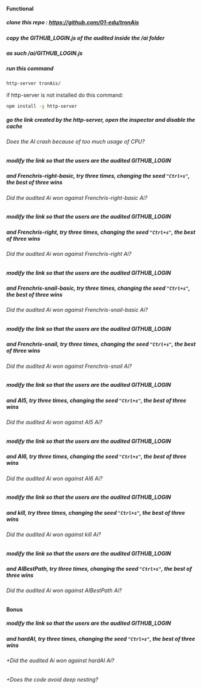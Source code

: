 #### Functional

##### clone this repo : https://github.com/01-edu/tronAis

##### copy the **GITHUB_LOGIN**.js of the audited inside the /ai folder

##### as such /ai/**GITHUB_LOGIN**.js

##### run this command

```sh
http-server tronAis/
```

if http-server is not installed do this command:

```sh
npm install -g http-server
```

##### go the link created by the http-server, open the inspector and **disable the cache**

###### Does the AI crash because of too much usage of CPU?

##### modify the link so that the users are the audited **GITHUB_LOGIN**

##### and **Frenchris-right-basic**, try three times, changing the seed `"Ctrl+s"`, the best of three wins

###### Did the audited Ai won against Frenchris-right-basic Ai?

##### modify the link so that the users are the audited **GITHUB_LOGIN**

##### and **Frenchris-right**, try three times, changing the seed `"Ctrl+s"`, the best of three wins

###### Did the audited Ai won against Frenchris-right Ai?

##### modify the link so that the users are the audited **GITHUB_LOGIN**

##### and **Frenchris-snail-basic**, try three times, changing the seed `"Ctrl+s"`, the best of three wins

###### Did the audited Ai won against Frenchris-snail-basic Ai?

##### modify the link so that the users are the audited **GITHUB_LOGIN**

##### and **Frenchris-snail**, try three times, changing the seed `"Ctrl+s"`, the best of three wins

###### Did the audited Ai won against Frenchris-snail Ai?

##### modify the link so that the users are the audited **GITHUB_LOGIN**

##### and **AI5**, try three times, changing the seed `"Ctrl+s"`, the best of three wins

###### Did the audited Ai won against AI5 Ai?

##### modify the link so that the users are the audited **GITHUB_LOGIN**

##### and **AI6**, try three times, changing the seed `"Ctrl+s"`, the best of three wins

###### Did the audited Ai won against AI6 Ai?

##### modify the link so that the users are the audited **GITHUB_LOGIN**

##### and **kill**, try three times, changing the seed `"Ctrl+s"`, the best of three wins

###### Did the audited Ai won against kill Ai?

##### modify the link so that the users are the audited **GITHUB_LOGIN**

##### and **AIBestPath**, try three times, changing the seed `"Ctrl+s"`, the best of three wins

###### Did the audited Ai won against AIBestPath Ai?

#### Bonus

##### modify the link so that the users are the audited **GITHUB_LOGIN**

##### and **hardAI**, try three times, changing the seed `"Ctrl+s"`, the best of three wins

###### +Did the audited Ai won against hardAI Ai?

###### +Does the code avoid deep nesting?
